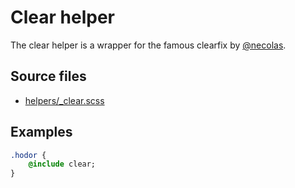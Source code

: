 # Clear helper

The clear helper is a wrapper for the famous clearfix by [@necolas](https://github.com/necolas).

## Source files

- [helpers/_clear.scss](../../src/helpers/_clear.scss)

## Examples

```sass
.hodor {
    @include clear;
}
```